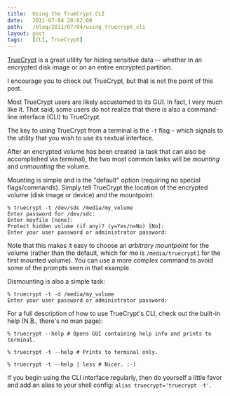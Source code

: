 ```yaml
---
title:  Using the TrueCrypt CLI
date:   2011-07-04 20:02:00
path:   /blog/2011/07/04/using_truecrypt_cli
layout: post
tags:   [CLI, TrueCrypt]
---
```


[TrueCrypt](http://www.truecrypt.org/) is a great utility for hiding sensitive data -- whether in
an encrypted disk image or on an entire encrypted partition.

I encourage you to check out TrueCrypt, but that is not the point of this post.

Most TrueCrypt users are likely accustomed to its GUI. In fact, I very much like it. That said,
some users do not realize that there is also a command-line interface (CLI) to TrueCrypt.

The key to using TrueCrypt from a terminal is the `-t` flag – which signals to the utility that
you wish to use its `t`extual interface.

After an encrypted volume has been created (a task that can also be accomplished via terminal),
the two most common tasks will be _mounting_ and _unmounting_ the volume.

Mounting is simple and is the "default" option (requiring no special flags/commands). Simply tell
TrueCrypt the location of the encrypted volume (disk image or device) and the mountpoint:

    % truecrypt -t /dev/sdc /media/my_volume
    Enter password for /dev/sdc:
    Enter keyfile [none]:
    Protect hidden volume (if any)? (y=Yes/n=No) [No]:
    Enter your user password or administrator password:

Note that this makes it easy to choose an _arbitrary mountpoint_ for the volume (rather than the
default, which for me is `/media/truecrypt1` for the first mounted volume). You can use a more
complex command to avoid some of the prompts seen in that example.

Dismounting is also a simple task:

    % truecrypt -t -d /media/my_volume
    Enter your user password or administrator password:

For a full description of how to use TrueCrypt's CLI, check out the built-in help (N.B., there's
no man page):
<pre><code>% truecrypt --help # Opens GUI containing help info and prints to terminal.</code></pre>
<pre><code>% truecrypt -t --help # Prints to terminal only.</code></pre>
<pre><code>% truecrypt -t --help | less # Nicer. :-)</code></pre>

If you begin using the CLI interface regularly, then do yourself a little favor and add an alias
to your shell config: `alias truecrypt='truecrypt -t'`.

